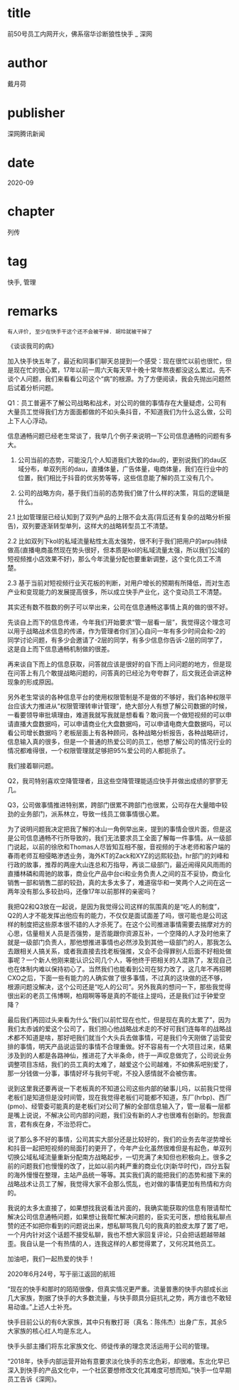 # title
前50号员工内网开火，佛系宿华诊断狼性快手 _ 深网

# author
戴月荷

# publisher
深网腾讯新闻

# date
2020-09

# chapter
列传

# tag
快手, 管理

# remarks
`有人评价, 至少在快手干这个还不会被干掉. 胡玲就被干掉了`


《谈谈我司的病》



加入快手快五年了，最近和同事们聊天总提到一个感受：现在很忙以前也很忙，但是现在忙的很心累，17年以前一周六天每天早十晚十常年熬夜都没这么累过。先不谈个人问题，我们来看看公司这个“病”的根源。为了方便阅读，我会先抛出问题然后试着分析问题。

Q1：员工普遍不了解公司战略和战术，对公司的做的事情存在大量疑虑，公司有大量员工觉得我们方方面面都做的不如头条抖音，不知道我们为什么这么做，公司上下人心浮动。

信息通畅问题已经老生常谈了，我举几个例子来说明一下公司信息通畅的问题有多大。

1. 公司当前的态势，可能没几个人知道我们大致的dau的，更别说我们的dau区域分布，单双列形的dau，直播体量，广告体量，电商体量，我们在行业中的位置，我们相比于抖音的优劣势等等，这些信息能了解的员工没有几个。

2. 公司的战略方向，基于我们当前的态势我们做了什么样的决策，背后的逻辑是什么。

2.1 比如管理层已经认知到了双列产品的上限不会太高(背后还有复杂的战略分析报告)，双列要逐渐转型单列，这样大的战略转型员工不清楚。

2.2 比如双列下kol的私域流量粘性太高太强势，很不利于我们把用户的arpu持续做高(直播电商虽然现在势头很好，但本质是kol的私域流量太强，所以我们公域的短视频推小店效果不好)，那么今年流量分配也要重新调整，这个变化员工不清楚。

2.3 基于当前对短视频行业天花板的判断，对用户增长的预期有所降低，而对生态产业和变现能力的发展提高很多，所以成立快手产业化，这个变动员工不清楚。

其实还有数不胜数的例子可以举出来，公司在信息通畅这事情上真的做的很不好。



先谈自上而下的信息传递，今年我们开始要求“管一层看一层”，我觉得这个理念可以用于战略战术信息的传递，作为管理者你们扪心自问一年有多少时间会和-2的同学讨论问题，有多少会邀请了-2层的同学，有多少信息你告诉-2层的同学了，这是自上而下信息通畅机制做的很差。

再来谈自下而上的信息获取，问答就应该是很好的自下而上问问题的地方，但是现在问答上有几个敢提战略问题的，问答真的已经沦为夸夸群了，后文我还会讲这种现象的形成原因。

另外老生常谈的各种信息平台的使用权限管制是不是做的不够好，我们各种权限平台应该大力推进从“权限管理转审计管理”，绝大部分人有想了解公司数据的时候，一看要领导审批填理由，难道我就写我就是想看看？敢问我一个做短视频的可以申请直播大盘数据吗，可以申请商业化大盘数据吗，可以申请电商大盘数据吗，可以看公司增长数据吗？老板层面上有各种顾问，各种战略分析报告，各种战略研讨，信息输入真的很多，但是一个普通的热爱公司的员工，他想了解公司的情况行业的情况都难得很，一个权限管理就足够把95%爱公司的人都扼杀了。



我们接着聊问题。

Q2，我司特别喜欢空降管理者，且这些空降管理能适应快手并做出成绩的寥寥无几。

Q3，公司做事情推进特别累，跨部门很累不跨部门也很累，公司存在大量暗中较劲的业务部门，派系林立，导致一线员工做事情很心累。

为了说明问题我决定把我了解的冰山一角例举出来，提到的事情会很片面，但是这是公司信息通畅不行所导致的，我们无法要求员工全面了解每一件事情。从一级部门说起，以前的徐欣和Thomas人尽皆知互相不服，音视频的于冰老师和客户端的春雨老师互相侵略渗透业务，海外KT的Zack和XYZ的远熙较劲，hr部门的刘峰和行政的故事，推荐的两座大山连总和万指导，再谈二级部门，最近闹得风风雨雨的直播林磷和周驰的故事，商业化产品中台ci和业务负责人之间的互不妥协，商业化销售一部和销售二部的较劲，真的太多太多了，难道宿华和一笑两个人之间在这一两年没有那么多较劲吗，还像17年以前那样的亲密吗？

我把Q2和Q3放在一起说，是因为我觉得公司这样的氛围真的是“吃人的制度”，Q2的人才不能发挥出他应有的能力，不仅仅是面试面差了吗，很可能也是公司这样的制度把这些原本很不错的人才杀死了。在这个公司推进事情需要去揣摩对方的心思，估量相关人员是否强势，是否能跟你资源互补，一个空降的人才及时他来了就是一级部门负责人，那他想推进事情也必然涉及到其他一级部门的人，那我怎么去跟相关人搞关系，或者我直接去找老板强推，又会不会得罪别人后面不好相处做事呢？一个新人他刚来能认识公司几个人，等他终于把相关的人混熟了，发现自己也在体制内难以保持初心了。当然我们也能看到公司在努力改了，这几年不再招聘CXO之后，下面一些有能力的人确实做了很多事情，不过真的这块做的还不够，根源问题没解决，这个公司还是“吃人的公司”。另外我真的想问一下，那些我觉得很出彩的老员工伟博啊，柏翔啊等等是真的不能往上提吗，还是我们过于钟爱空降？



最后我们再回过头来看为什么“我们以前忙现在也忙，但是现在真的太累了”，因为我们太赤诚的爱这个公司了，我们担心他战略战术走的不好可我们连每年的战略战术都不知道是啥，那好吧我们就当个大头兵去做事情，可是我们今天刚做了运营安排的事情，明天产品说运营的事情不合理重做。好不容易有一个大项目过来，结果涉及到的人都是各路神仙，推进花了大半条命，终于一声叹息做完了，公司说业务调整项目冻结，我们的员工真的太难了，越爱这个公司越难，不如佛系吧别爱了，那一分钱做一分事，事情好坏与我何干呢，不投入感情就不会被伤害。

说到这里我还要再说一下老板真的不知道公司这些内部的破事儿吗，以前我只觉得老板们是知道但是没时间管，现在我觉得老板们可能都不知道，东厂(hrbp)、西厂(pmo)、经管委可能真的是老板们对公司了解的全部信息输入了，管一层看一层都是嘴上说说，不解决公司内部的问题，我们没有新的人才也很难有创新的。恕我直言，君有疾在身，不治恐将亡。



说了那么多不好的事情，公司其实大部分还是比较好的，我们的业务去年逆势增长和抖音一起把短视频的局面打的更开了，今年产业化虽然很难但是有起色，单双列切换公域私域流量重新分配南方战略起步，一切充满了未知但也积极向上。很多之前的问题我们也慢慢的改了，比如以前内耗严重的商业化(刘新华时代)，四分五裂的海外慢慢在整理，主站产品统一等等。其实我们真的能把我们的态势和接下来的战略战术让员工了解，我觉得大家不会那么慌乱，也对做的事情更加有热情和方向的。



我说的太多太直接了，如果想找我说看法片面的，我确实能获取的信息有限请帮忙解决公司信息通畅问题，如果想让我帮忙解决问题的，臣实无可医，想给我私聊点赞的还不如把你看到的问题说出来，想私聊骂我几句的我真的脸皮太厚了罢了吧，一个月内针对这个话题不接受私聊，我也不想大家回复评论，只会把话题越带越歪。我自认是一个有热情的人，连我这样的人都觉得累了，又何况其他员工。



加油吧，我们一起热爱的快手！



2020年6月24号，写于丽江返回的航班


“现在的快手和那时的陌陌很像，但真实情况更严重。流量普惠的快手内部成长出几大家族，割据了快手的大多数流量，与快手颇具分庭抗礼之势，两方谁也不敢轻易动谁。”上述人士补充。



快手目前公认的有6大家族，其中只有散打哥（真名：陈伟杰）出身广东，其余5大家族的核心红人均是东北人。



快手头部主播们将东北家族文化、师徒传承的理念灵活运用于公司的管理。



“2018年，快手内部运营开始有意要求淡化快手的东北色彩，却很难。东北化早已深入到快手的产品文化中，一个社区要想修改文化其难度可想而知。”快手一位早期员工告诉《深网》。

